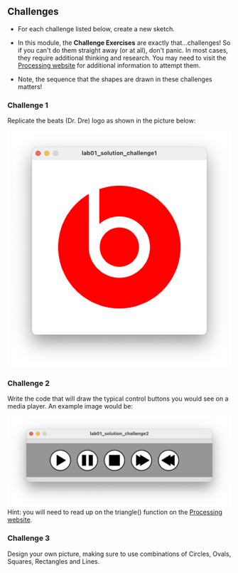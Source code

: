 ## Challenges

- For each challenge listed below, create a new sketch.

- In this module, the **Challenge Exercises** are exactly that...challenges!  So if you can't do them straight away (or at all), don't panic.  In most cases, they require additional thinking and research.  You may need to visit the [Processing website](https://processing.org/reference/) for additional information to attempt them.

- Note, the sequence that the shapes are drawn in these challenges matters!


### Challenge 1

Replicate the beats (Dr. Dre) logo as shown in the picture below:

![Dr. Dre logo](./img/main.png)
### Challenge 2

Write the code that will draw the typical control buttons you would see on a media player.  An example image would be:

![Media player controls](./img/30.png)
Hint: you will need to read up on the triangle() function on the [Processing website](https://processing.org/reference/triangle_.html).


### Challenge 3

Design your own picture, making sure to use combinations of Circles, Ovals, Squares, Rectangles and Lines.  


